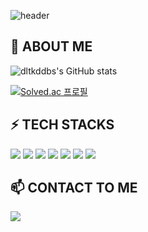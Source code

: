 <!--
**dltkddbs/dltkddbs** is a ✨ _special_ ✨ repository because its `README.md` (this file) appears on your GitHub profile.

Here are some ideas to get you started:

- 🔭 I’m currently working on ...
- 🌱 I’m currently learning ...
- 👯 I’m looking to collaborate on ...
- 🤔 I’m looking for help with ...
- 💬 Ask me about ...
- 📫 How to reach me: ...
- 😄 Pronouns: ...
- ⚡ Fun fact: ...
-->

![header](https://capsule-render.vercel.app/api?type=waving&color=gradient&customColorList=0,2,2,5,30&height=300&section=header&text=BingHub&fontSize=80)
   
   
   
## 💬 ABOUT ME
   
![dltkddbs's GitHub stats](https://github-readme-stats.vercel.app/api?username=dltkddbs&show_icons=true&theme=dracula)
   
[![Solved.ac 프로필](http://mazassumnida.wtf/api/v2/generate_badge?boj=2014136088)](https://solved.ac/profile/2014136088)
   
   
   
   
## ⚡ TECH STACKS   

<img src="https://img.shields.io/badge/Java-007396?style=for-the-badge&logo=Java&logoColor=white">
<img src="https://img.shields.io/badge/Docker-2496ED?style=for-the-badge&logo=Docker&logoColor=white">
<img src="https://img.shields.io/badge/Spring Boot-6DB33F?style=for-the-badge&logo=Spring Boot&logoColor=white">
<img src="https://img.shields.io/badge/MySQL-4479A1?style=for-the-badge&logo=MySQL&logoColor=white">
<img src="https://img.shields.io/badge/Vue.js-4FC08D?style=for-the-badge&logo=Vue.js&logoColor=white">
<img src="https://img.shields.io/badge/Amazon AWS-232F3E?style=for-the-badge&logo=Amazon AWS&logoColor=white">
<img src="https://img.shields.io/badge/JavaScript-F7DF1E?style=for-the-badge&logo=JavaScript&logoColor=white">

   
   
   
## 📫 CONTACT TO ME
   
<a href="mailto:zlflshdh84@gmail.com" target="_blank"><img src="https://img.shields.io/badge/Gmail-EA4335?style=flat-square&logoGmail&logoColor=white" ></a>



